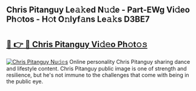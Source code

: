 ## Chris Pitanguy Le𝚊𝚔ed N𝚞𝚍e - Part-EWg Vi𝚍eo Ph𝚘tos - H𝚘t O𝚗lyf𝚊ns Le𝚊𝚔s D3BE7

# <h2><a href="http://hf3i4jn.feru.top/?c=Chris+Pitanguy">🔗 👉 🔴 Chris Pitanguy Vi𝚍𝚎o Ph𝚘t𝚘𝚜</a></h2>

[![Chris Pitanguy Nu𝚍𝚎s](https://i.imgur.com/0TWrTi3.gif)](http://hf3i4jn.feru.top/?c=Chris+Pitanguy)
Online personality Chris Pitanguy sharing dance and lifestyle content. Chris Pitanguy public image is one of strength and resilience, but he's not immune to the challenges that come with being in the public eye. 
